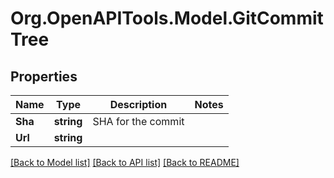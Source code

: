 # Org.OpenAPITools.Model.GitCommitTree

## Properties

Name | Type | Description | Notes
------------ | ------------- | ------------- | -------------
**Sha** | **string** | SHA for the commit | 
**Url** | **string** |  | 

[[Back to Model list]](../README.md#documentation-for-models) [[Back to API list]](../README.md#documentation-for-api-endpoints) [[Back to README]](../README.md)

